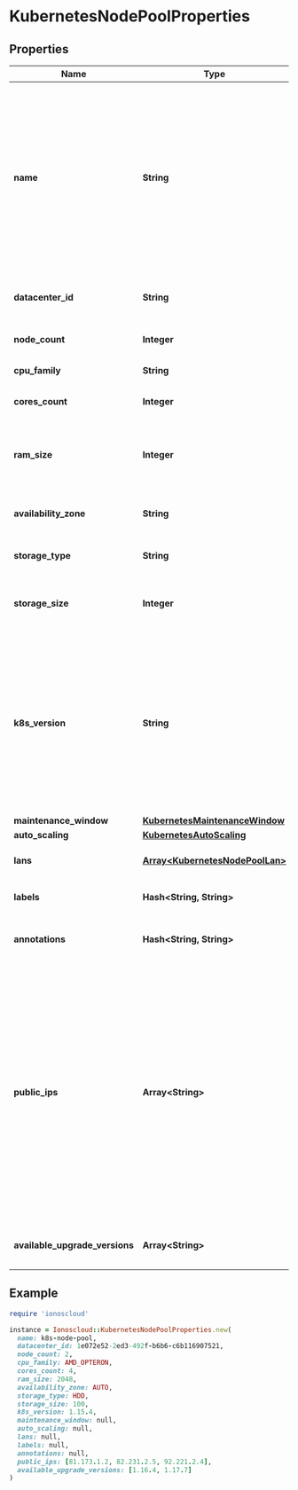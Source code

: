# KubernetesNodePoolProperties

## Properties

| Name | Type | Description | Notes |
| ---- | ---- | ----------- | ----- |
| **name** | **String** | A Kubernetes node pool name. Valid Kubernetes node pool name must be 63 characters or less and must be empty or begin and end with an alphanumeric character ([a-z0-9A-Z]) with dashes (-), underscores (_), dots (.), and alphanumerics between. |  |
| **datacenter_id** | **String** | A valid ID of the data center, to which user has access. |  |
| **node_count** | **Integer** | The number of nodes that make up the node pool. |  |
| **cpu_family** | **String** | A valid CPU family name. |  |
| **cores_count** | **Integer** | The number of cores for the node. |  |
| **ram_size** | **Integer** | The RAM size for the node. Must be set in multiples of 1024 MB, with minimum size is of 2048 MB. |  |
| **availability_zone** | **String** | The availability zone in which the target VM should be provisioned. |  |
| **storage_type** | **String** | The type of hardware for the volume. |  |
| **storage_size** | **Integer** | The size of the volume in GB. The size should be greater than 10GB. |  |
| **k8s_version** | **String** | The Kubernetes version the nodepool is running. This imposes restrictions on what Kubernetes versions can be run in a cluster&#39;s nodepools. Additionally, not all Kubernetes versions are viable upgrade targets for all prior versions. | [optional] |
| **maintenance_window** | [**KubernetesMaintenanceWindow**](KubernetesMaintenanceWindow.md) |  | [optional] |
| **auto_scaling** | [**KubernetesAutoScaling**](KubernetesAutoScaling.md) |  | [optional] |
| **lans** | [**Array&lt;KubernetesNodePoolLan&gt;**](KubernetesNodePoolLan.md) | array of additional LANs attached to worker nodes | [optional] |
| **labels** | **Hash&lt;String, String&gt;** | map of labels attached to node pool. | [optional] |
| **annotations** | **Hash&lt;String, String&gt;** | map of annotations attached to node pool. | [optional] |
| **public_ips** | **Array&lt;String&gt;** | Optional array of reserved public IP addresses to be used by the nodes. IPs must be from same location as the data center used for the node pool. The array must contain one more IP than maximum number possible number of nodes (nodeCount+1 for fixed number of nodes or maxNodeCount+1 when auto scaling is used). The extra IP is used when the nodes are rebuilt. | [optional] |
| **available_upgrade_versions** | **Array&lt;String&gt;** | List of available versions for upgrading the node pool. | [optional] |

## Example

```ruby
require 'ionoscloud'

instance = Ionoscloud::KubernetesNodePoolProperties.new(
  name: k8s-node-pool,
  datacenter_id: 1e072e52-2ed3-492f-b6b6-c6b116907521,
  node_count: 2,
  cpu_family: AMD_OPTERON,
  cores_count: 4,
  ram_size: 2048,
  availability_zone: AUTO,
  storage_type: HDD,
  storage_size: 100,
  k8s_version: 1.15.4,
  maintenance_window: null,
  auto_scaling: null,
  lans: null,
  labels: null,
  annotations: null,
  public_ips: [81.173.1.2, 82.231.2.5, 92.221.2.4],
  available_upgrade_versions: [1.16.4, 1.17.7]
)
```

